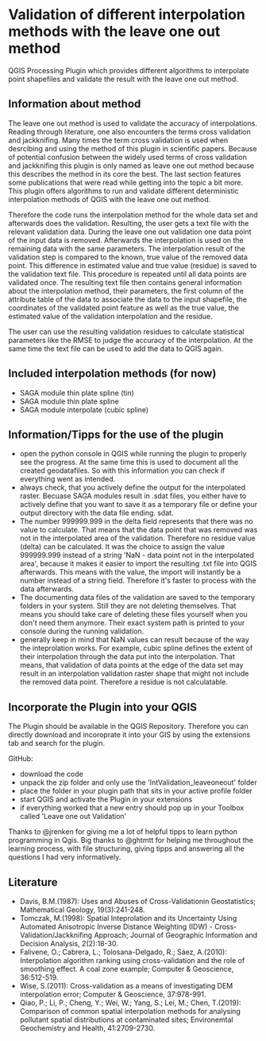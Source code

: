 # Validation of different interpolation methods with the leave one out method
QGIS Processing Plugin which provides different algorithms to interpolate point shapefiles and validate the result with the leave one out method.

## Information about method
The leave one out method is used to validate the accuracy of interpolations. Reading through literature, one also encounters the terms cross validation and jackknifing. Many times the term cross validation is used when desrcibing and using the method of this plugin in scientific papers. Because of potential confusion between the widely used terms of cross validation and jackknifing this plugin is only named as leave one out method because this describes the method in its core the best. The last section features some publications that were read while getting into the topic a bit more. This plugin offers algorithms to run and validate different deterministic interpolation methods of QGIS with the leave one out method. 

Therefore the code runs the interpolation method for the whole data set and afterwards does the validation. Resulting, the user gets a text file with the relevant validation data. During the leave one out validation one data point of the input data is removed. Afterwards the interpolation is used on the remaining data with the same parameters. The interpolation result of the validation step is compared to the known, true value of the removed data point. This difference in estimated value and true value (residue) is saved to the validation text file. This procedure is repeated until all data points are validated once. The resulting text file then contains general information about the interpolation method, their parameters, the first column of the attribute table of the data to associate the data to the input shapefile, the coordinates of the validated point feature as well as the true value, the estimated value of the validation interpolation and the residue.

The user can use the resulting validation residues to calculate statistical parameters like the RMSE to judge the accuracy of the interpolation. At the same time the text file can be used to add the data to QGIS again.

## Included interpolation methods (for now)
* SAGA module thin plate spline (tin)
* SAGA module thin plate spline
* SAGA module interpolate (cubic spline)

## Information/Tipps for the use of the plugin
* open the python console in QGIS while running the plugin to properly see the progress. At the same time this is used to document all the created geodatafiles. So with this information you can check if everything went as intended.
* always check, that you actively define the output for the interpolated raster. Becuase SAGA modules result in .sdat files, you either have to actively define that you want to save it as a temporary file or define your output directory with the data file ending. sdat.
* The number 999999.999 in the delta field represents that there was no value to calculate. That means that the data point that was removed was not in the interpolated area of the validation. Therefore no residue value (delta) can be calculated. It was the choice to assign the value 999999.999 instead of a string 'NaN - data point not in the interpolated area', because it makes it easier to import the resulting .txt file into QGIS afterwards. This means with the value, the import will instantly be a number instead of a string field. Therefore it's faster to process with the data afterwards.
* The documenting data files of the validation are saved to the temporary folders in your system. Still they are not deleting themselves. That means you should take care of deleting these files yourself when you don't need them anymore. Their exact system path is printed to your console during the running validation. 
* generally keep in mind that NaN values can result because of the way the inteprolation works. For example, cubic spline defines the extent of their interpolation through the data put into the interpolation. That means, that validation of data points at the edge of the data set may result in an interpolation validation raster shape that might not include the removed data point. Therefore a residue is not calculatable.


## Incorporate the Plugin into your QGIS
The Plugin should be available in the QGIS Repository. Therefore you can directly download and incoroprate it into your GIS by using the extensions tab and search for the plugin.

GitHub:
* download the code
* unpack the zip folder and only use the 'IntValidation_leaveoneout' folder
* place the folder in your plugin path that sits in your active profile folder
* start QGIS and activate the Plugin in your extensions
* if everything worked that a new entry should pop up in your Toolbox called 'Leave one out Validation'


Thanks to @jrenken for giving me a lot of helpful tipps to learn python programming in Qgis. Big thanks to @ghtmtt for helping me throughout the learning process, with file structuring, giving tipps and answering all the questions I had very informatively.

## Literature
* Davis, B.M.(1987): Uses and Abuses of Cross-Validationin Geostatistics; Mathematical Geology, 19(3):241-248.
* Tomczak, M.(1998): Spatial Inteprolation and its Uncertainty Using Automated Anisotropic Inverse Distance Weighting (IDW) - Cross-Validation/Jackknifing Approach; Journal of Geographic Information and Decision Analysis, 2(2):18-30.
* Falivene, O.; Cabrera, L.; Tolosana-Delgado, R.; Sáez, A.(2010): Interpolation algorithm ranking using cross-validation and the role of smoothing effect. A coal zone example; Computer & Geoscience, 36:512-519.
* Wise, S.(2011): Cross-validation as a means of investigating DEM interpolation error; Computer & Geoscience, 37:978-991.
* Qiao, P.; Li, P.; Cheng, Y.; Wei, W.; Yang, S.; Lei, M.; Chen, T.(2019): Comparison of common spatial interpolation methods for analysing pollutant spatial distributions at contaminated sites; Environemtal Geochemistry and Health, 41:2709-2730.
